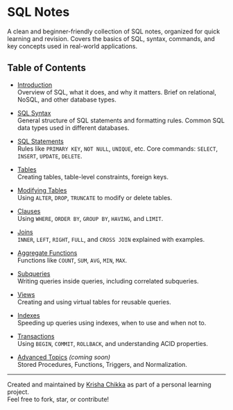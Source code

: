 # SQL Notes

A clean and beginner-friendly collection of SQL notes, organized for quick learning and revision. Covers the basics of SQL, syntax, commands, and key concepts used in real-world applications.

## Table of Contents

- [Introduction](./Intro.md)  
  Overview of SQL, what it does, and why it matters.
  Brief on relational, NoSQL, and other database types.

- [SQL Syntax](./Syntax.md)  
  General structure of SQL statements and formatting rules.
  Common SQL data types used in different databases.

- [SQL Statements](./Statements.md)  
  Rules like `PRIMARY KEY`, `NOT NULL`, `UNIQUE`, etc.
  Core commands: `SELECT`, `INSERT`, `UPDATE`, `DELETE`.

- [Tables](./tables.md)  
  Creating tables, table-level constraints, foreign keys.

- [Modifying Tables](./table-modify.md)  
  Using `ALTER`, `DROP`, `TRUNCATE` to modify or delete tables.

- [Clauses](./clauses.md)  
  Using `WHERE`, `ORDER BY`, `GROUP BY`, `HAVING`, and `LIMIT`.

- [Joins](./joins.md)  
  `INNER`, `LEFT`, `RIGHT`, `FULL`, and `CROSS JOIN` explained with examples.

- [Aggregate Functions](./aggregates.md)  
  Functions like `COUNT`, `SUM`, `AVG`, `MIN`, `MAX`.

- [Subqueries](./subqueries.md)  
  Writing queries inside queries, including correlated subqueries.

- [Views](./views.md)  
  Creating and using virtual tables for reusable queries.

- [Indexes](./indexes.md)  
  Speeding up queries using indexes, when to use and when not to.

- [Transactions](./transactions.md)  
  Using `BEGIN`, `COMMIT`, `ROLLBACK`, and understanding ACID properties.

- [Advanced Topics](./advanced.md) *(coming soon)*  
  Stored Procedures, Functions, Triggers, and Normalization.

---

Created and maintained by [Krisha Chikka](https://github.com/krishachikka) as part of a personal learning project.  
Feel free to fork, star, or contribute!